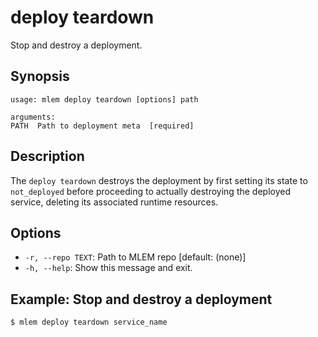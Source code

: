 # deploy teardown

Stop and destroy a deployment.

## Synopsis

```usage
usage: mlem deploy teardown [options] path

arguments:
PATH  Path to deployment meta  [required]
```

## Description

The `deploy teardown` destroys the deployment by first setting its state to
`not_deployed` before proceeding to actually destroying the deployed service,
deleting its associated runtime resources.

## Options

- `-r, --repo TEXT`: Path to MLEM repo [default: (none)]
- `-h, --help`: Show this message and exit.

## Example: Stop and destroy a deployment

```cli
$ mlem deploy teardown service_name
```
